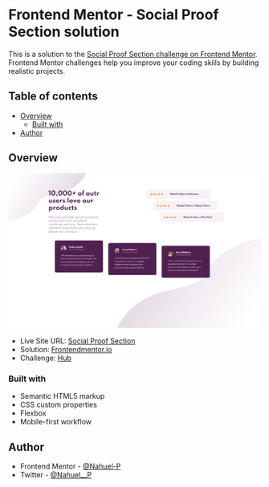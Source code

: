 # Frontend Mentor - Social Proof Section solution

This is a solution to the [Social Proof Section challenge on Frontend Mentor](https://www.frontendmentor.io/challenges/social-proof-section-6e0qTv_bA/hub/social-proof-section-htmlcss-7YLopYD3o). Frontend Mentor challenges help you improve your coding skills by building realistic projects. 

## Table of contents

- [Overview](#overview)
  - [Built with](#built-with)
- [Author](#author)



## Overview
![](./assets/images/screenshot.png)
- Live Site URL: [Social Proof Section](https://frontendmentor-newbie.github.io/02.social-proof-section/)
- Solution: [Frontendmentor.io](https://www.frontendmentor.io/solutions/social-proof-section-htmlcss-7YLopYD3o)
- Challenge: [Hub](https://www.frontendmentor.io/challenges/social-proof-section-6e0qTv_bA/hub/social-proof-section-htmlcss-7YLopYD3o)

### Built with

- Semantic HTML5 markup
- CSS custom properties
- Flexbox
- Mobile-first workflow

## Author
- Frontend Mentor - [@Nahuel-P](https://www.frontendmentor.io/profile/Nahuel-P)
- Twitter - [@Nahuel__P](https://twitter.com/Nahuel__P)

